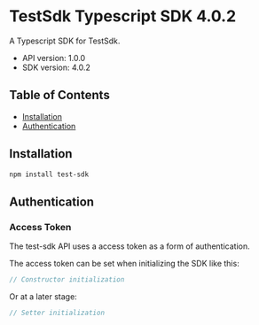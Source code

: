 # TestSdk Typescript SDK 4.0.2

A Typescript SDK for TestSdk.

- API version: 1.0.0
- SDK version: 4.0.2

## Table of Contents

- [Installation](#installation)
- [Authentication](#authentication)

## Installation

```bash
npm install test-sdk
```

## Authentication

### Access Token

The test-sdk API uses a access token as a form of authentication.

The access token can be set when initializing the SDK like this:

```ts
// Constructor initialization
```

Or at a later stage:

```ts
// Setter initialization
```

<!-- This file was generated by liblab | https://liblab.com/ -->
